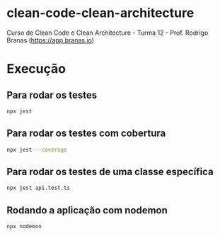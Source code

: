 # clean-code-clean-architecture

Curso de Clean Code e Clean Architecture - Turma 12 - Prof. Rodrigo Branas (<https://app.branas.io>)

# Execução

## Para rodar os testes

```bash
npx jest
```

## Para rodar os testes com cobertura

```bash
npx jest --coverage
```

## Para rodar os testes de uma classe específica

```bash
npx jest api.test.ts
```

## Rodando a aplicação com nodemon

```bash
npx nodemon
```
